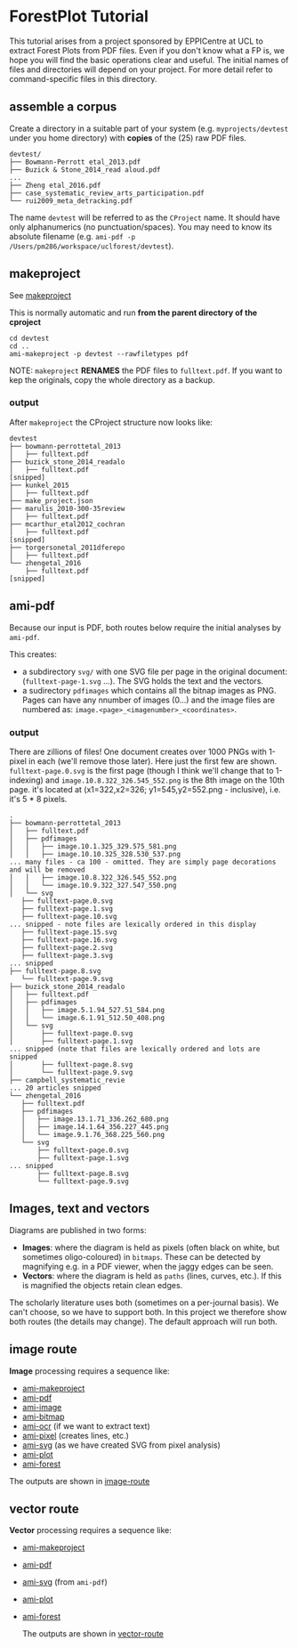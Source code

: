 # ForestPlot Tutorial 
This tutorial arises from a project sponsored by EPPICentre at UCL to extract Forest Plots from PDF files. 
Even if you don't know what a FP is, we hope you will find the basic operations clear and useful. The initial 
names of files and directories will depend on your project. For more detail refer to command-specific files in this directory.


## assemble a corpus
Create a directory  in a suitable part of your system (e.g. `myprojects/devtest` under you home directory) with **copies** of the (25) raw PDF files. 
```
devtest/
├── Bowmann-Perrott etal_2013.pdf
├── Buzick & Stone_2014_read aloud.pdf
...
├── Zheng etal_2016.pdf
├── case_systematic_review_arts_participation.pdf
└── rui2009_meta_detracking.pdf
```
The name `devtest` will be referred to as the `CProject` name. It should have only alphanumerics (no punctuation/spaces). You may need to know
its absolute filename (e.g. `ami-pdf -p /Users/pm286/workspace/uclforest/devtest`).

## makeproject
See [makeproject](./makeproject.md)

This is normally automatic and run **from the parent directory of the cproject** 
  
```
cd devtest
cd ..
ami-makeproject -p devtest --rawfiletypes pdf
```
  
NOTE: `makeproject` **RENAMES** the PDF files to `fulltext.pdf`. If you want to kep the originals, copy the whole directory as a backup.
  
### output
After `makeproject` the CProject structure now looks like:

```
devtest
├── bowmann-perrottetal_2013
│   ├── fulltext.pdf
├── buzick_stone_2014_readalo
│   ├── fulltext.pdf
[snipped]
├── kunkel_2015
│   ├── fulltext.pdf
├── make_project.json           
├── marulis_2010-300-35review   
│   ├── fulltext.pdf
├── mcarthur_etal2012_cochran
│   ├── fulltext.pdf
[snipped]
├── torgersonetal_2011dferepo
│   ├── fulltext.pdf
└── zhengetal_2016
    ├── fulltext.pdf
[snipped]

```

## ami-pdf


Because our input is PDF, both routes below require the initial analyses by `ami-pdf`.



This creates:
 * a subdirectory `svg/` with one SVG file per page in the original document: (`fulltext-page-1.svg` ...). The SVG holds the text and the vectors.
 * a sudirectory `pdfimages` which contains all the bitnap images as PNG. Pages can have any nnumber of images (0...) and the image files
 are numbered as: `image.<page>_<imagenumber>_<coordinates>`. 

### output
There are zillions of files! One document creates over 1000 PNGs with 1-pixel in each (we'll remove those later). Here just the first few are shown. `fulltext-page.0.svg` is the first page (though I think we'll change that to 1-indexing) and `image.10.8.322_326.545_552.png` is the 8th image on the 10th page. it's located at (x1=322,x2=326; y1=545,y2=552.png - inclusive), i.e. it's 5 * 8 pixels.

 ```
 .
├── bowmann-perrottetal_2013
│   ├── fulltext.pdf
│   ├── pdfimages
│   │   ├── image.10.1.325_329.575_581.png
│   │   ├── image.10.10.325_328.530_537.png
... many files - ca 100 - omitted. They are simply page decorations and will be removed
│   │   ├── image.10.8.322_326.545_552.png
│   │   └── image.10.9.322_327.547_550.png
│   └── svg
    ├── fulltext-page.0.svg
    ├── fulltext-page.1.svg
    ├── fulltext-page.10.svg
... snipped - note files are lexically ordered in this display
    ├── fulltext-page.15.svg
    ├── fulltext-page.16.svg
    ├── fulltext-page.2.svg
    ├── fulltext-page.3.svg
... snipped
├── fulltext-page.8.svg
    └── fulltext-page.9.svg
├── buzick_stone_2014_readalo
│   ├── fulltext.pdf
│   ├── pdfimages
│   │   ├── image.5.1.94_527.51_584.png
│   │   └── image.6.1.91_512.50_408.png
│   └── svg
│       ├── fulltext-page.0.svg
│       ├── fulltext-page.1.svg
... snipped (note that files are lexically ordered and lots are snipped
│       ├── fulltext-page.8.svg
│       └── fulltext-page.9.svg
├── campbell_systematic_revie
... 20 articles snipped
└── zhengetal_2016
    ├── fulltext.pdf
    ├── pdfimages
    │   ├── image.13.1.71_336.262_680.png
    │   ├── image.14.1.64_356.227_445.png
    │   └── image.9.1.76_368.225_560.png
    └── svg
        ├── fulltext-page.0.svg
        ├── fulltext-page.1.svg
... snipped
        ├── fulltext-page.8.svg
        └── fulltext-page.9.svg
```

## Images, text and vectors
Diagrams are published in two forms:

 * **Images**: where the diagram is held as pixels (often black on white, but sometimes oligo-coloured) in `bitmaps`. These can be detected by magnifying e.g. in a PDF viewer, when the jaggy edges can be seen.
 * **Vectors**: where the diagram is held as `paths` (lines, curves, etc.). If this is magnified the objects retain clean edges.
 
The scholarly literature uses both (sometimes on a per-journal basis). We can't choose, so we have to support both. In this project we therefore show both routes (the details may change). The default approach will run both.

## image route
**Image** processing requires a sequence like:
 
  * [ami-makeproject](./makeproject.md)
  * [ami-pdf](ami-pdf.md)
  * [ami-image](ami-image.md)
  * [ami-bitmap](ami-bitmap.md)
  * [ami-ocr](ami-ocr.md) (if we want to extract text)
  * [ami-pixel](ami-pixel.md) (creates lines, etc.)
  * [ami-svg](ami-svg.md) (as we have created SVG from pixel analysis)
  * [ami-plot](ami-plot.md)
  * [ami-forest](ami-forest.md)
  
  The outputs are shown in [image-route](image-route.md)
  
## vector route
**Vector** processing requires a sequence like:
 
  * [ami-makeproject](./makeproject.md)
  * [ami-pdf](ami-pdf.md)
  * [ami-svg](ami-svg.md) (from `ami-pdf`)
  * [ami-plot](ami-plot.md)
  * [ami-forest](ami-forest.md)
  
    The outputs are shown in [vector-route](vector-route.md)

  


